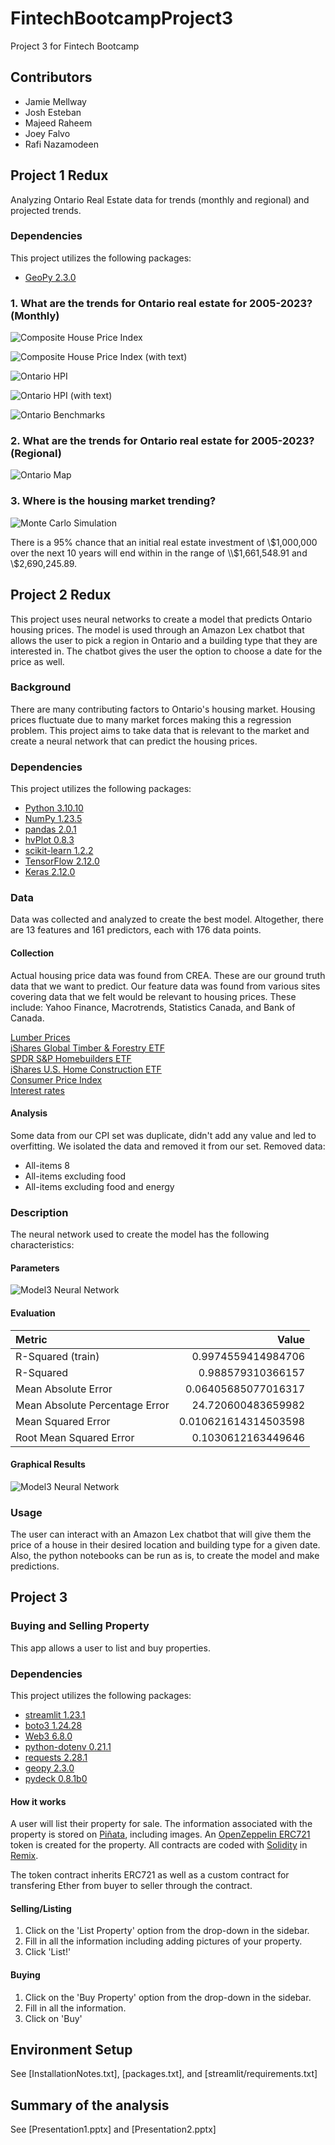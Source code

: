 # FintechBootcampProject3
Project 3 for Fintech Bootcamp 

## Contributors
- Jamie Mellway
- Josh Esteban
- Majeed Raheem
- Joey Falvo
- Rafi Nazamodeen

## Project 1 Redux
Analyzing Ontario Real Estate data for trends (monthly and regional) and projected trends.

### Dependencies
This project utilizes the following packages:
- [GeoPy 2.3.0](https://pypi.org/project/geopy/)

### 1. What are the trends for Ontario real estate for 2005-2023? (Monthly)

![Composite House Price Index](Images/CompositeHousePriceIndex_no_text.png "Composite House Price Index")

![Composite House Price Index (with text)](Images/CompositeHousePriceIndex.png "Composite House Price Index")

![Ontario HPI](Images/OntarioHPI.png "Ontario HPI")

![Ontario HPI (with text)](Images/OntarioHPI_with_text.png "Ontario HPI")

![Ontario Benchmarks](Images/OntarioBenchmarks.png "Ontario Benchmarks")

### 2. What are the trends for Ontario real estate for 2005-2023? (Regional)

![Ontario Map](Images/OntarioMap.png "Ontario Map")

### 3. Where is the housing market trending? 

![Monte Carlo Simulation](Images/MonteCarlo.png "Monte Carlo Simulation")

There is a 95% chance that an initial real estate investment of \\$1,000,000 over the next 10 years will end within in the range of \\$1,661,548.91 and \\$2,690,245.89.

## Project 2 Redux
This project uses neural networks to create a model that predicts Ontario housing prices. The model is used through an Amazon Lex chatbot that allows the user to pick a region in Ontario and a building type that they are interested in. The chatbot gives the user the option to choose a date for the price as well.

### Background
There are many contributing factors to Ontario's housing market. Housing prices fluctuate due to many market forces making this a regression problem. This project aims to take data that is relevant to the market and create a neural network that can predict the housing prices.

### Dependencies
This project utilizes the following packages:
- [Python 3.10.10](https://www.python.org/)
- [NumPy 1.23.5](https://numpy.org/)
- [pandas 2.0.1](https://pandas.pydata.org/)
- [hvPlot 0.8.3](https://hvplot.holoviz.org/)
- [scikit-learn 1.2.2](https://scikit-learn.org/stable/)
- [TensorFlow 2.12.0](https://www.tensorflow.org/)
- [Keras 2.12.0](https://keras.io/)

### Data
Data was collected and analyzed to create the best model. Altogether, there are 13 features and 161 predictors, each with 176 data points.

#### Collection
Actual housing price data was found from CREA. These are our ground truth data that we want to predict. Our feature data was found from various sites covering data that we felt would be relevant to housing prices. These include: Yahoo Finance, Macrotrends, Statistics Canada, and Bank of Canada.

[Lumber Prices](https://www.macrotrends.net/2637/lumber-prices-historical-chart-data)    
[iShares Global Timber & Forestry ETF](https://finance.yahoo.com/quote/WOOD/history?p=WOOD)    
[SPDR S&P Homebuilders ETF](https://finance.yahoo.com/quote/XHB/history?p=XHB)   
[iShares U.S. Home Construction ETF](https://finance.yahoo.com/quote/ITB/history?p=ITB)    
[Consumer Price Index](https://www150.statcan.gc.ca/t1/tbl1/en/tv.action?pid=1810000601&cubeTimeFrame.startMonth=12&cubeTimeFrame.startYear=2005&cubeTimeFrame.endMonth=04&cubeTimeFrame.endYear=2023&referencePeriods=20051201%2C20230401)    
[Interest rates](https://www.bankofcanada.ca/rates/interest-rates/canadian-interest-rates/) 

#### Analysis
Some data from our CPI set was duplicate, didn't add any value and led to overfitting. We isolated the data and removed it from our set.
Removed data:
- All-items 8
- All-items excluding food
- All-items excluding food and energy

### Description
The neural network used to create the model has the following characteristics:

#### Parameters
![Model3 Neural Network](https://github.com/JamieMellway/FintechBootcampProject2/blob/main/Images/Model3_nn.png)

#### Evaluation
|Metric|Value|
|:---|---:|
|R-Squared (train)|0.9974559414984706|
|R-Squared|0.988579310366157|
|Mean Absolute Error|0.06405685077016317|
|Mean Absolute Percentage Error|24.720600483659982|
|Mean Squared Error|0.010621614314503598|
|Root Mean Squared Error|0.1030612163449646|

#### Graphical Results
![Model3 Neural Network](https://github.com/JamieMellway/FintechBootcampProject2/blob/main/Images/actual_and_predicted_model3.png)

### Usage
The user can interact with an Amazon Lex chatbot that will give them the price of a house in their desired location and building type for a given date. Also, the python notebooks can be run as is, to create the model and make predictions.

## Project 3
### Buying and Selling Property
This app allows a user to list and buy properties.

### Dependencies
This project utilizes the following packages:
- [streamlit 1.23.1](https://pypi.org/project/streamlit/)
- [boto3 1.24.28](https://boto3.amazonaws.com/v1/documentation/api/latest/index.html)
- [Web3 6.8.0](https://web3py.readthedocs.io/en/stable/)
- [python-dotenv 0.21.1](https://pypi.org/project/python-dotenv/)
- [requests 2.28.1](https://pypi.org/project/requests/)
- [geopy 2.3.0](https://pypi.org/project/geopy/)
- [pydeck 0.8.1b0](https://pypi.org/project/pydeck/)

#### How it works
A user will list their property for sale. The information associated with the property is stored on [Piñata](https://www.pinata.cloud/), including images. An [OpenZeppelin ERC721](https://docs.openzeppelin.com/contracts/2.x/erc721) token is created for the property. All contracts are coded with [Solidity](https://soliditylang.org/) in [Remix](https://remix.ethereum.org/).

The token contract inherits ERC721 as well as a custom contract for transfering Ether from buyer to seller through the contract.

#### Selling/Listing    
1. Click on the 'List Property' option from the drop-down in the sidebar.
2. Fill in all the information including adding pictures of your property.
3. Click 'List!'

#### Buying    
1. Click on the 'Buy Property' option from the drop-down in the sidebar.
2. Fill in all the information.
3. Click on 'Buy'

## Environment Setup
See [InstallationNotes.txt], [packages.txt], and [streamlit/requirements.txt]

## Summary of the analysis
See [Presentation1.pptx] and [Presentation2.pptx]
